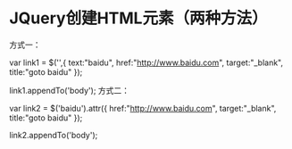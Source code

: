# JQuery创建HTML元素（两种方法）

方式一：

var link1 = $('<a>',{
   text:"baidu",
   href:"http://www.baidu.com",
   target:"_blank",
   title:"goto baidu" 
});
 
link1.appendTo('body');
方式二：

var link2 = $('<a>baidu</a>').attr({
   href:"http://www.baidu.com",
   target:"_blank",
   title:"goto baidu" 
});
 
link2.appendTo('body');
